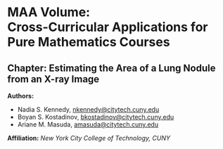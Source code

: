 # MAA Volume: <br> Cross-Curricular Applications for Pure Mathematics Courses

## Chapter: Estimating the Area of a Lung Nodule from an X-ray Image

**Authors:**

- Nadia S. Kennedy, <nkennedy@citytech.cuny.edu>
- Boyan S. Kostadinov, <bkostadinov@citytech.cuny.edu>
- Ariane M. Masuda, <amasuda@citytech.cuny.edu>

**Affiliation:** *New York City College of Technology, CUNY*
